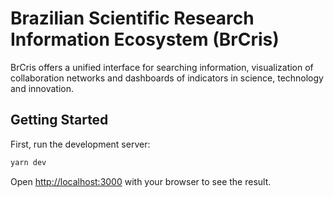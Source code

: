 # Brazilian Scientific Research Information Ecosystem (BrCris)

BrCris offers a unified interface for searching information, visualization of collaboration networks and dashboards of indicators in science, technology and innovation.

## Getting Started

First, run the development server:

```bash
yarn dev
```

Open [http://localhost:3000](http://localhost:3000) with your browser to see the result.


